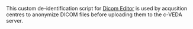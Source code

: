 This custom de-identification script for [Dicom Editor](http://mirc.rsna.org)
is used by acqusition centres to anonymize DICOM files before uploading them
to the c-VEDA server.
